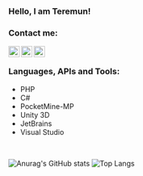 ### Hello, I am Teremun!

### Contact me:
[<img align="left" alt="TeremunArt | Discord" width="22px" src="https://cdn.jsdelivr.net/npm/simple-icons@5.16.0/icons/discord.svg" />][discord]
[<img align="left" alt="TeremunArt | Twitter" width="22px" src="https://cdn.jsdelivr.net/npm/simple-icons@5.16.0/icons/twitter.svg" />][twitter]
[<img align="left" alt="TeremunArt | Instagram" width="22px" src="https://cdn.jsdelivr.net/npm/simple-icons@5.16.0/icons/instagram.svg" />][instagram]
<br/>

### Languages, APIs and Tools:
- PHP
- C#
- PocketMine-MP
- Unity 3D
- JetBrains
- Visual Studio
<br/>

![Anurag's GitHub stats](https://github-readme-stats.vercel.app/api?username=cathteremun&show_icons=true&theme=gruvbox)
![Top Langs](https://github-readme-stats.vercel.app/api/top-langs/?username=cathteremun&show_icons=true&theme=gruvbox)

[twitter]: https://twitter.com/teremunart
[instagram]: https://instagram.com/teremunart
[discord]: https://discord.gg/EMrgJbsnfR
